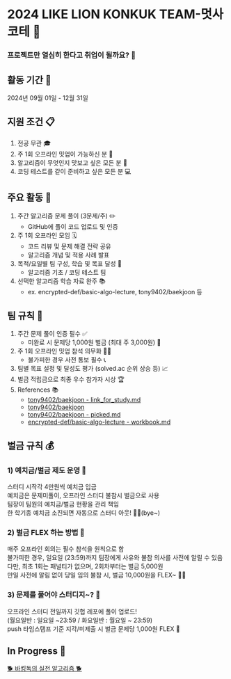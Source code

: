 # 2024 LIKE LION KONKUK TEAM-멋사코테 🦁

### 프로젝트만 열심히 한다고 취업이 될까요? 🤔

## 활동 기간 📅
2024년 09월 01일 - 12월 31일

## 지원 조건 📋
1. 전공 무관 🎓
2. 주 1회 오프라인 밋업이 가능하신 분 🤝
3. 알고리즘이 무엇인지 맛보고 싶은 모든 분 🧠
4. 코딩 테스트를 같이 준비하고 싶은 모든 분 💻

## 주요 활동 🚀
1. 주간 알고리즘 문제 풀이 (3문제/주) ✏️
   - GitHub에 풀이 코드 업로드 및 인증
2. 주 1회 오프라인 모임 🗓️
   - 코드 리뷰 및 문제 해결 전략 공유
   - 알고리즘 개념 및 적용 사례 발표
3. 목적/요일별 팀 구성, 학습 및 목표 달성 🎯
   - 알고리즘 기초 / 코딩 테스트 팀
4. 선택한 알고리즘 학습 자료 완주 📚
   - ex. encrypted-def/basic-algo-lecture, tony9402/baekjoon 등

## 팀 규칙 📜
1. 주간 문제 풀이 인증 필수 ✅
   - 미완료 시 문제당 1,000원 벌금 (최대 주 3,000원) 💸
2. 주 1회 오프라인 밋업 참석 의무화 🏃‍♂️
   - 불가피한 경우 사전 통보 필수 📞
3. 팀별 목표 설정 및 달성도 평가 (solved.ac 순위 상승 등) 📈
4. 벌금 적립금으로 최종 우수 참가자 시상 🏆
5. References 📚
   - [tony9402/baekjoon - link_for_study.md](https://github.com/tony9402/baekjoon/blob/main/link_for_study.md)
   - [tony9402/baekjoon](https://github.com/tony9402/baekjoon)
   - [tony9402/baekjoon - picked.md](https://github.com/tony9402/baekjoon/blob/main/picked.md)
   - [encrypted-def/basic-algo-lecture - workbook.md](https://github.com/encrypted-def/basic-algo-lecture/blob/master/workbook.md)
  
## 벌금 규칙 💰
### 1) 예치금/벌금 제도 운영 💸
   스터디 시작각 4만원씩 예치금 입금 <br/>
   예치금은 문제미풀이, 오프라인 스터디 불참시 벌금으로 사용 <br/>
   팀장이 팀원의 예치금/벌금 현황을 관리 책임 <br/>
   한 학기종 예치금 소진되면 자동으로 스터디 아웃! 👋👋(bye~) <br/>
### 2) 벌금 FLEX 하는 방법 💪 
   매주 오프라인 회의는 필수 참석을 원칙으로 함 <br/>
   불가피한 경우, 일요일 (23:59)까지 팀장에게 사유와 불참 의사를 사전에 알릴 수 있음 <br/>
   다만, 최초 1회는 패널티가 없으며, 2회차부터는 벌금 5,000원 <br/>
   만일 사전에 알림 없이 당일 임의 불참 시, 벌금 10,000원을 FLEX~ 🕺💃<br/>
### 3) 문제를 풀어야 스터디지~? 🧠
오프라인 스터디 전일까지 깃헙 레포에 풀이 업로드!<br/>
(월요일반 : 일요일 ~23:59 / 화요일반 : 월요일 ~ 23:59)<br/>
push 타임스탬프 기준 지각/미제출 시 벌금 문제당 1,000원 FLEX 💸<br/>

## In Progress 🚧
[🐕 바킹독의 실전 알고리즘 🐕](https://github.com/encrypted-def/basic-algo-lecture)
